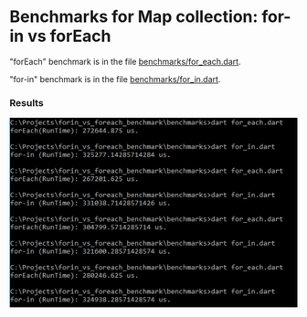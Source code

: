 # Benchmarks for Map collection: for-in vs forEach 

"forEach" benchmark is in the file [benchmarks/for_each.dart](https://github.com/LehaIvanov/forin_vs_foreach_benchmark/blob/master/benchmarks/for_each.dart).

"for-in" benchmark is in the file [benchmarks/for_in.dart](https://github.com/LehaIvanov/forin_vs_foreach_benchmark/blob/master/benchmarks/for_in.dart).

### Results
![result of testing](https://raw.githubusercontent.com/LehaIvanov/forin_vs_foreach_benchmark/master/forin-vs-foreach.png)
